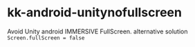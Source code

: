 # kk-android-unitynofullscreen
Avoid Unity android IMMERSIVE FullScreen. alternative solution `Screen.fullScreen = false`
